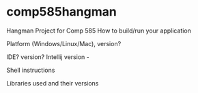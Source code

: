 # comp585hangman
Hangman Project for Comp 585
How to build/run your application

Platform (Windows/Linux/Mac), version?

IDE? version?
Intellij version - 

Shell instructions

Libraries used and their versions
